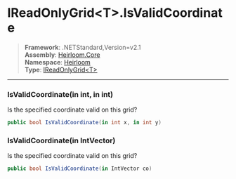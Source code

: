 # IReadOnlyGrid\<T>.IsValidCoordinate

> **Framework**: .NETStandard,Version=v2.1  
> **Assembly**: [Heirloom.Core][0]  
> **Namespace**: [Heirloom][0]  
> **Type**: [IReadOnlyGrid\<T>][1]  

--------------------------------------------------------------------------------

### IsValidCoordinate(in int, in int)

Is the specified coordinate valid on this grid?

```cs
public bool IsValidCoordinate(in int x, in int y)
```

### IsValidCoordinate(in IntVector)

Is the specified coordinate valid on this grid?

```cs
public bool IsValidCoordinate(in IntVector co)
```

[0]: ..\Heirloom.Core.md
[1]: Heirloom.IReadOnlyGrid[T].md
